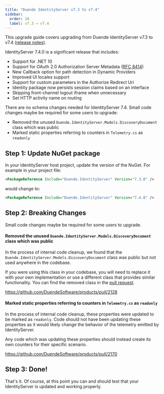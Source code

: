 ```yaml
---
title: "Duende IdentityServer v7.3 to v7.4"
sidebar:
  order: 26
  label: v7.3 → v7.4
---
```


This upgrade guide covers upgrading from Duende IdentityServer v7.3 to v7.4 ([release notes](https://github.com/DuendeSoftware/products/releases/tag/is-7.4.0)).

IdentityServer 7.4.0 is a significant release that includes:

- Support for .NET 10
- Support for OAuth 2.0 Authorization Server Metadata ([RFC 8414](https://www.rfc-editor.org/rfc/rfc8414.html))
- New Callback option for path detection in Dynamic Providers
- Improved UI locales support
- Support for custom parameters in the Authorize Redirect Uri
- Identity package now persists session claims based on an interface
- Skipping front-channel logout iframe when unnecessary
- Set HTTP activity name on routing

There are no schema changes needed for IdentityServer 7.4. Small code changes maybe be required for some users to upgrade:

- Removed the unused `Duende.IdentityServer.Models.DiscoveryDocument` class which was public
- Marked static properties referring to counters in `Telemetry.cs` as `readonly`

## Step 1: Update NuGet package

In your IdentityServer host project, update the version of the NuGet.
For example in your project file:

```xml
<PackageReference Include="Duende.IdentityServer" Version="7.3.0" />
```

would change to:

```xml
<PackageReference Include="Duende.IdentityServer" Version="7.4.0" />
```

## Step 2: Breaking Changes

Small code changes maybe be required for some users to upgrade.

#### Removed the unused `Duende.IdentityServer.Models.DiscoveryDocument` class which was public

In the process of internal code cleanup, we found that the `Duende.IdentityServer.Models.DiscoveryDocument` class was 
public but not used anywhere in the codebase. 

If you were using this class in your codebase, you will need to replace it with your own implementation or use a 
different class that provides similar functionality. You can find the removed class in the [pull request][1].

https://github.com/DuendeSoftware/products/pull/2128

#### Marked static properties referring to counters in `Telemetry.cs` as `readonly`

In the process of internal code cleanup, these properties were updated to be marked as `readonly`. 
Code should not have been updating these properties as it would likely change the behavior of the telemetry emitted by 
IdentityServer. 

Any code which was updating these properties should instead create its own counters for their specific scenario.

https://github.com/DuendeSoftware/products/pull/2170

## Step 3: Done!

That's it. Of course, at this point you can and should test that your IdentityServer is updated and working properly.

[1]: https://github.com/DuendeSoftware/products/pull/2128/files#diff-b9470315ba30a728f573d4fd52fae80da4f3f180b19d5e1b9b0bf3a9c7ce6841